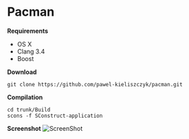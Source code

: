 # Pacman

**Requirements**
 + OS X
 + Clang 3.4
 + Boost
 
**Download**
```
git clone https://github.com/pawel-kieliszczyk/pacman.git
```

**Compilation**
```
cd trunk/Build
scons -f SConstruct-application
```

**Screenshot**
![ScreenShot](https://raw.github.com/pawel-kieliszczyk/pacman/screenshot.png)
